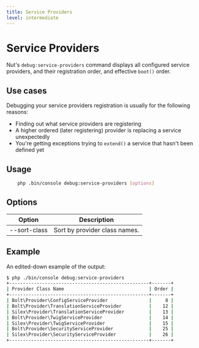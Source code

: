 ```yaml
---
title: Service Providers
level: intermediate
---
```

Service Providers
=================

Nut's `debug:service-providers` command displays all configured service
providers, and their registration order, and effective `boot()` order.


## Use cases

Debugging your service providers registration is usually for the following
reasons:
  * Finding out what service providers are registering
  * A higher ordered (later registering) provider is replacing a service
    unexpectedly
  * You're getting exceptions trying to `extend()` a service that hasn't been
    defined yet


## Usage

```bash
    php .bin/console debug:service-providers [options]
```

## Options

| Option | Description |
|--------|-------------|
| --sort-class | Sort by provider class names.


## Example

An edited-down example of the output:


```bash
$ php ./bin/console debug:service-providers
+---------------------------------------------------+-------+
| Provider Class Name                               | Order |
+---------------------------------------------------+-------+
| Bolt\Provider\ConfigServiceProvider               |     8 |
| Bolt\Provider\TranslationServiceProvider          |    12 |
| Silex\Provider\TranslationServiceProvider         |    13 |
| Bolt\Provider\TwigServiceProvider                 |    14 |
| Silex\Provider\TwigServiceProvider                |    15 |
| Bolt\Provider\SecurityServiceProvider             |    25 |
| Silex\Provider\SecurityServiceProvider            |    26 |
+---------------------------------------------------+-------+
```
